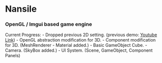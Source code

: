 # Nansile
### OpenGL / Imgui based game engine

Current Progress:
    - Dropped previous 2D setting. (previous demo: [Youtube Link](https://www.youtube.com/watch?v=91dlGMSSYlQ))
    - OpenGL abstraction modification for 3D.
    - Component modification for 3D. (MeshRenderer - Material added.)
    - Basic GameObject Cube.
    - Camera. (SkyBox added.)
    - UI System. (Scene, GameObject, Component Panels)

